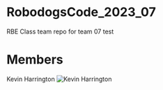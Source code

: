 # RobodogsCode_2023_07

RBE Class team repo for team 07 test

# Members



Kevin Harrington ![Kevin Harrington](kh_profile.jpeg)
